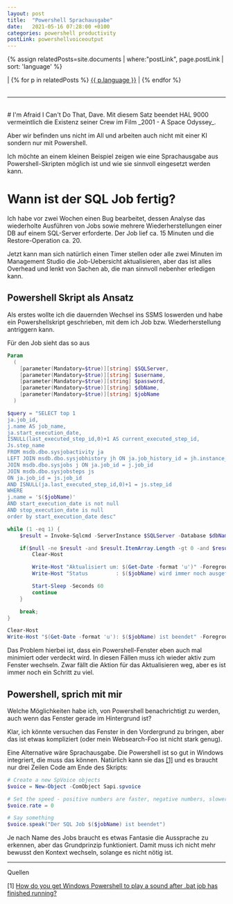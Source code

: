 ```yaml
---
layout: post
title:  "Powershell Sprachausgabe"
date:   2021-05-16 07:28:00 +0100
categories: powershell productivity
postLink: powershellvoiceoutput
---
```

{% assign relatedPosts=site.documents | where:"postLink", page.postLink | sort: 'language' %}

<div class="language">
|
    {% for p in relatedPosts %}
      <a class="{{ p.language }}" href="{{ site.base-url }}{{ p.url }}">{{ p.language }}</a> |
    {% endfor %}
</div><br/>
<hr>
<br/>
# I'm Afraid I Can't Do That, Dave.
Mit diesem Satz beendet HAL 9000 vermeintlich die Existenz seiner Crew im Film _2001 - A Space Odyssey_.

Aber wir befinden uns nicht im All und arbeiten auch nicht mit einer KI sondern nur mit Powershell.

Ich möchte an einem kleinen Beispiel zeigen wie eine Sprachausgabe aus Powershell-Skripten möglich ist
und wie sie sinnvoll eingesetzt werden kann.

# Wann ist der SQL Job fertig?
Ich habe vor zwei Wochen einen Bug bearbeitet, dessen Analyse das wiederholte Ausführen von Jobs sowie
mehrere Wiederherstellungen einer DB auf einem SQL-Server erforderte. Der Job lief ca. 15 Minuten und
die Restore-Operation ca. 20.

Jetzt kann man sich natürlich einen Timer stellen oder alle zwei Minuten im Management Studio die Job-Uebersicht aktualisieren,
aber das ist alles Overhead und lenkt von Sachen ab, die man sinnvoll nebenher erledigen kann.

## Powershell Skript als Ansatz
Als erstes wollte ich die dauernden Wechsel ins SSMS loswerden und habe ein Powershellskript geschrieben, mit dem
ich Job bzw. Wiederherstellung antriggern kann.

Für den Job sieht das so aus

```powershell
Param
  (
    [parameter(Mandatory=$true)][string] $SQLServer,
    [parameter(Mandatory=$true)][string] $username,
    [parameter(Mandatory=$true)][string] $password,
    [parameter(Mandatory=$true)][string] $dbName,
    [parameter(Mandatory=$true)][string] $jobName
  )

$query = "SELECT top 1
ja.job_id,
j.name AS job_name,
ja.start_execution_date,
ISNULL(last_executed_step_id,0)+1 AS current_executed_step_id,
Js.step_name
FROM msdb.dbo.sysjobactivity ja
LEFT JOIN msdb.dbo.sysjobhistory jh ON ja.job_history_id = jh.instance_id
JOIN msdb.dbo.sysjobs j ON ja.job_id = j.job_id
JOIN msdb.dbo.sysjobsteps js
ON ja.job_id = js.job_id
AND ISNULL(ja.last_executed_step_id,0)+1 = js.step_id
WHERE
j.name = '$($jobName)'
AND start_execution_date is not null
AND stop_execution_date is null
order by start_execution_date desc"

while (1 -eq 1) {
    $result = Invoke-Sqlcmd -ServerInstance $SQLServer -Database $dbName -Query $query -Username $username -Password $password -Verbose

    if($null -ne $result -and $result.ItemArray.Length -gt 0 -and $result.ItemArray[1] -eq $jobName) {
        Clear-Host

        Write-Host "Aktualisiert um: $(Get-Date -format 'u')" -ForegroundColor Red
        Write-Host "Status         : $($jobName) wird immer noch ausgeführt." -ForegroundColor Red

        Start-Sleep -Seconds 60
        continue
    }

    break;
}

Clear-Host
Write-Host "$(Get-Date -format 'u'): $($jobName) ist beendet" -ForegroundColor Green
```

Das Problem hierbei ist, dass ein Powershell-Fenster eben auch mal minimiert oder verdeckt wird.
In diesen Fällen muss ich wieder aktiv zum Fenster wechseln. Zwar fällt die Aktion für das Aktualisieren weg,
aber es ist immer noch ein Schritt zu viel.

## Powershell, sprich mit mir
Welche Möglichkeiten habe ich, von Powershell benachrichtigt zu werden, auch wenn das Fenster gerade im Hintergrund ist?

Klar, ich könnte versuchen das Fenster in den Vordergrund zu bringen, aber das ist etwas kompliziert (oder mein Websearch-Foo ist nicht stark genug).

Eine Alternative wäre Sprachausgabe. Die Powershell ist so gut in Windows integriert, die muss das können.
Natürlich kann sie das [[1]](#1) und es braucht nur drei Zeilen Code am Ende des Skripts:

```powershell
# Create a new SpVoice objects
$voice = New-Object -ComObject Sapi.spvoice

# Set the speed - positive numbers are faster, negative numbers, slower
$voice.rate = 0

# Say something
$voice.speak("Der SQL Job $($jobName) ist beendet")
```
Je nach Name des Jobs braucht es etwas Fantasie die Aussprache zu erkennen, aber das Grundprinzip funktioniert.
Damit muss ich nicht mehr bewusst den Kontext wechseln, solange es nicht nötig ist.

<hr/>
Quellen

<a name="1"></a>[1] [How do you get Windows Powershell to play a sound after .bat job has finished running?](https://stackoverflow.com/questions/56032478/how-do-you-get-windows-powershell-to-play-a-sound-after-bat-job-has-finished-ru)